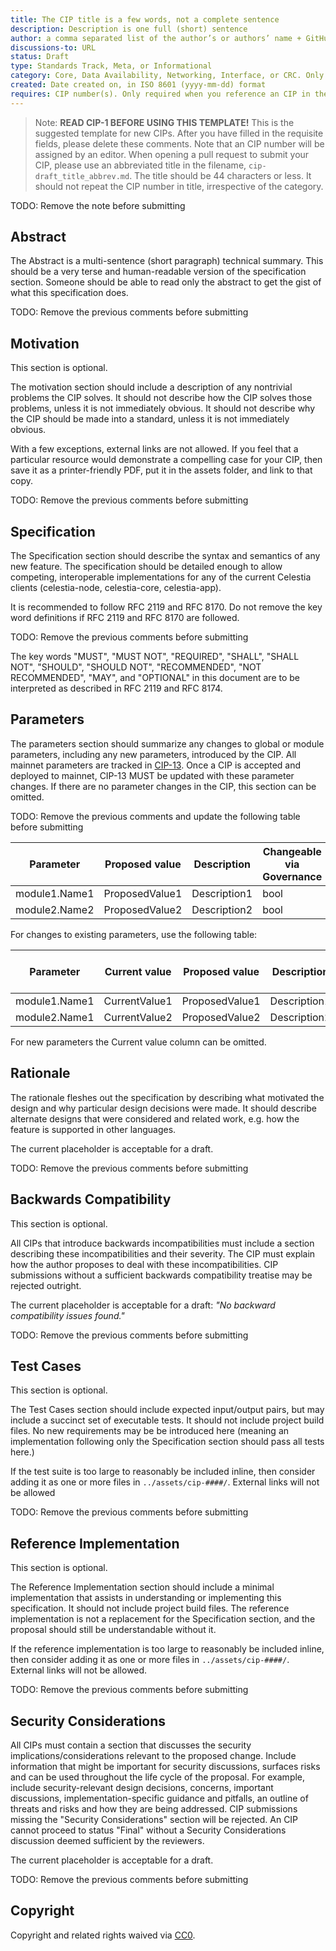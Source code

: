 ```yaml
---
title: The CIP title is a few words, not a complete sentence
description: Description is one full (short) sentence
author: a comma separated list of the author’s or authors’ name + GitHub username (in parenthesis), or name and email (in angle brackets). Example, FirstName LastName (@GitHubUsername), FirstName LastName foo@bar.com, FirstName (@GitHubUsername) and GitHubUsername (@GitHubUsername)
discussions-to: URL
status: Draft
type: Standards Track, Meta, or Informational
category: Core, Data Availability, Networking, Interface, or CRC. Only required for Standards Track. Otherwise, remove this field.
created: Date created on, in ISO 8601 (yyyy-mm-dd) format
requires: CIP number(s). Only required when you reference an CIP in the `Specification` section. Otherwise, remove this field.
---
```


> Note:
**READ CIP-1 BEFORE USING THIS TEMPLATE!**
This is the suggested template for new CIPs. After you have filled in the requisite fields, please delete these comments. Note that an CIP number will be assigned by an editor. When opening a pull request to submit your CIP, please use an abbreviated title in the filename, `cip-draft_title_abbrev.md`. The title should be 44 characters or less. It should not repeat the CIP number in title, irrespective of the category.

TODO: Remove the note before submitting

## Abstract

The Abstract is a multi-sentence (short paragraph) technical summary. This should be a very terse and human-readable version of the specification section. Someone should be able to read only the abstract to get the gist of what this specification does.

TODO: Remove the previous comments before submitting

## Motivation

This section is optional.

The motivation section should include a description of any nontrivial problems the CIP solves. It should not describe how the CIP solves those problems, unless it is not immediately obvious. It should not describe why the CIP should be made into a standard, unless it is not immediately obvious.

With a few exceptions, external links are not allowed. If you feel that a particular resource would demonstrate a compelling case for your CIP, then save it as a printer-friendly PDF, put it in the assets folder, and link to that copy.

TODO: Remove the previous comments before submitting

## Specification

The Specification section should describe the syntax and semantics of any new feature. The specification should be detailed enough to allow competing, interoperable implementations for any of the current Celestia clients (celestia-node, celestia-core, celestia-app).

It is recommended to follow RFC 2119 and RFC 8170. Do not remove the key word definitions if RFC 2119 and RFC 8170 are followed.

TODO: Remove the previous comments before submitting

The key words "MUST", "MUST NOT", "REQUIRED", "SHALL", "SHALL NOT", "SHOULD", "SHOULD NOT", "RECOMMENDED", "NOT RECOMMENDED", "MAY", and "OPTIONAL" in this document are to be interpreted as described in RFC 2119 and RFC 8174.

## Parameters

The parameters section should summarize any changes to global or module parameters, including any new parameters, introduced by the CIP. All mainnet parameters are tracked in [CIP-13](./cip-13.md). Once a CIP is accepted and deployed to mainnet, CIP-13 MUST be updated with these parameter changes. If there are no parameter changes in the CIP, this section can be omitted.

TODO: Remove the previous comments and update the following table before submitting

| Parameter     | Proposed value | Description                                                                                                                | Changeable via Governance |
|---------------|---------|------------------------------------------------------------------------------------------------------------------------|---------------------------|
| module1.Name1 | ProposedValue1  | Description1                                                            | bool                     |
| module2.Name2 | ProposedValue2  | Description2                                                            | bool                     |

For changes to existing parameters, use the following table:

| Parameter     | Current value | Proposed value | Description  | Changeable via Governance |
|---------------|---------------|----------------|--------------|---------------------------|
| module1.Name1 | CurrentValue1 | ProposedValue1 | Description1 | bool                      |
| module2.Name1 | CurrentValue2 | ProposedValue2 | Description2 | bool                      |

For new parameters the Current value column can be omitted.

## Rationale

The rationale fleshes out the specification by describing what motivated the design and why particular design decisions were made. It should describe alternate designs that were considered and related work, e.g. how the feature is supported in other languages.

The current placeholder is acceptable for a draft.

TODO: Remove the previous comments before submitting

## Backwards Compatibility

This section is optional.

All CIPs that introduce backwards incompatibilities must include a section describing these incompatibilities and their severity. The CIP must explain how the author proposes to deal with these incompatibilities. CIP submissions without a sufficient backwards compatibility treatise may be rejected outright.

The current placeholder is acceptable for a draft: *"No backward compatibility issues found."*

TODO: Remove the previous comments before submitting

## Test Cases

This section is optional.

The Test Cases section should include expected input/output pairs, but may include a succinct set of executable tests. It should not include project build files. No new requirements may be be introduced here (meaning an implementation following only the Specification section should pass all tests here.)

If the test suite is too large to reasonably be included inline, then consider adding it as one or more files in `../assets/cip-####/`. External links will not be allowed

TODO: Remove the previous comments before submitting

## Reference Implementation

This section is optional.

The Reference Implementation section should include a minimal implementation that assists in understanding or implementing this specification. It should not include project build files. The reference implementation is not a replacement for the Specification section, and the proposal should still be understandable without it.

If the reference implementation is too large to reasonably be included inline, then consider adding it as one or more files in `../assets/cip-####/`. External links will not be allowed.

TODO: Remove the previous comments before submitting

## Security Considerations

All CIPs must contain a section that discusses the security implications/considerations relevant to the proposed change. Include information that might be important for security discussions, surfaces risks and can be used throughout the life cycle of the proposal. For example, include security-relevant design decisions, concerns, important discussions, implementation-specific guidance and pitfalls, an outline of threats and risks and how they are being addressed. CIP submissions missing the "Security Considerations" section will be rejected. An CIP cannot proceed to status "Final" without a Security Considerations discussion deemed sufficient by the reviewers.

The current placeholder is acceptable for a draft.

TODO: Remove the previous comments before submitting

## Copyright

Copyright and related rights waived via [CC0](../LICENSE).
